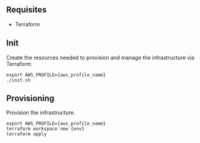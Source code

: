## Requisites

- Terraform

## Init
Create the resources needed to provision and manage the infrastructure via Terraform.

```
export AWS_PROFILE={aws_profile_name}
./init.sh
```

## Provisioning
Provision the infrastructure.

```
export AWS_PROFILE={aws_profile_name}
terraform workspace new {env}
terraform apply
```
